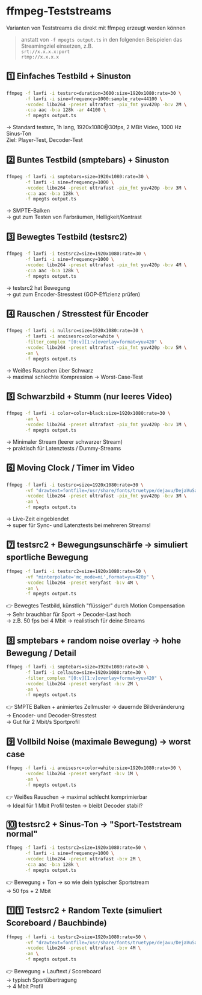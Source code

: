 # ffmpeg-Teststreams
Varianten von Teststreams die direkt mit ffmpeg erzeugt werden können  
>anstatt von `-f mpegts output.ts` in den folgenden Beispielen das Streamingziel einsetzen, z.B.  
>`srt://x.x.x.x:port`  
>`rtmp://x.x.x.x`

## 1️⃣ Einfaches Testbild + Sinuston
```bash
ffmpeg -f lavfi -i testsrc=duration=3600:size=1920x1080:rate=30 \
       -f lavfi -i sine=frequency=1000:sample_rate=44100 \
       -vcodec libx264 -preset ultrafast -pix_fmt yuv420p -b:v 2M \
       -c:a aac -b:a 128k -ar 44100 \
       -f mpegts output.ts
```
→ Standard testsrc, 1h lang, 1920x1080@30fps, 2 MBit Video, 1000 Hz Sinus-Ton  
Ziel: Player-Test, Decoder-Test
## 2️⃣ Buntes Testbild (smptebars) + Sinuston
```bash
ffmpeg -f lavfi -i smptebars=size=1920x1080:rate=30 \
       -f lavfi -i sine=frequency=1000 \
       -vcodec libx264 -preset ultrafast -pix_fmt yuv420p -b:v 3M \
       -c:a aac -b:a 128k \
       -f mpegts output.ts
```
→ SMPTE-Balken  
→ gut zum Testen von Farbräumen, Helligkeit/Kontrast
## 3️⃣ Bewegtes Testbild (testsrc2)
```bash
ffmpeg -f lavfi -i testsrc2=size=1920x1080:rate=30 \
       -f lavfi -i sine=frequency=1000 \
       -vcodec libx264 -preset ultrafast -pix_fmt yuv420p -b:v 4M \
       -c:a aac -b:a 128k \
       -f mpegts output.ts
```
→ testsrc2 hat Bewegung  
→ gut zum Encoder-Stresstest (GOP-Effizienz prüfen)  
## 4️⃣ Rauschen / Stresstest für Encoder
```bash
ffmpeg -f lavfi -i nullsrc=size=1920x1080:rate=30 \
       -f lavfi -i anoisesrc=color=white \
       -filter_complex "[0:v][1:v]overlay=format=yuv420" \
       -vcodec libx264 -preset ultrafast -pix_fmt yuv420p -b:v 5M \
       -an \
       -f mpegts output.ts
```
→ Weißes Rauschen über Schwarz  
→ maximal schlechte Kompression → Worst-Case-Test  
## 5️⃣ Schwarzbild + Stumm (nur leeres Video)
```bash
ffmpeg -f lavfi -i color=color=black:size=1920x1080:rate=30 \
       -an \
       -vcodec libx264 -preset ultrafast -pix_fmt yuv420p -b:v 1M \
       -f mpegts output.ts
```
→ Minimaler Stream (leerer schwarzer Stream)  
→ praktisch für Latenztests / Dummy-Streams
## 6️⃣ Moving Clock / Timer im Video
```bash
ffmpeg -f lavfi -i testsrc=size=1920x1080:rate=30 \
       -vf "drawtext=fontfile=/usr/share/fonts/truetype/dejavu/DejaVuSans-Bold.ttf:text='%{localtime}':fontsize=60:fontcolor=white:x=100:y=100" \
       -vcodec libx264 -preset ultrafast -pix_fmt yuv420p -b:v 3M \
       -an \
       -f mpegts output.ts
```
→ Live-Zeit eingeblendet  
→ super für Sync- und Latenztests bei mehreren Streams!
## 7️⃣ testsrc2 + Bewegungsunschärfe → simuliert sportliche Bewegung
```bash
ffmpeg -f lavfi -i testsrc2=size=1920x1080:rate=50 \
       -vf "minterpolate='mc_mode=mi',format=yuv420p" \
       -vcodec libx264 -preset veryfast -b:v 4M \
       -an \
       -f mpegts output.ts
```
👉 Bewegtes Testbild, künstlich "flüssiger" durch Motion Compensation  
→ Sehr brauchbar für Sport → Decoder-Last hoch  
→ z.B. 50 fps bei 4 Mbit → realistisch für deine Streams  
## 8️⃣ smptebars + random noise overlay → hohe Bewegung / Detail
```bash
ffmpeg -f lavfi -i smptebars=size=1920x1080:rate=30 \
       -f lavfi -i cellauto=size=1920x1080:rate=30 \
       -filter_complex "[0:v][1:v]overlay=format=yuv420" \
       -vcodec libx264 -preset veryfast -b:v 2M \
       -an \
       -f mpegts output.ts
```
👉 SMPTE Balken + animiertes Zellmuster → dauernde Bildveränderung  
→ Encoder- und Decoder-Stresstest  
→ Gut für 2 Mbit/s Sportprofil  
## 9️⃣ Vollbild Noise (maximale Bewegung) → worst case
```bash
ffmpeg -f lavfi -i anoisesrc=color=white:size=1920x1080:rate=30 \
       -vcodec libx264 -preset veryfast -b:v 1M \
       -an \
       -f mpegts output.ts
```
👉 Weißes Rauschen → maximal schlecht komprimierbar  
→ Ideal für 1 Mbit Profil testen → bleibt Decoder stabil?  
## 🔟 testsrc2 + Sinus-Ton → "Sport-Teststream normal"
```bash
ffmpeg -f lavfi -i testsrc2=size=1920x1080:rate=50 \
       -f lavfi -i sine=frequency=1000 \
       -vcodec libx264 -preset ultrafast -b:v 2M \
       -c:a aac -b:a 128k \
       -f mpegts output.ts
```
👉 Bewegung + Ton → so wie dein typischer Sportstream  
→ 50 fps + 2 Mbit  
## 1️⃣1️⃣ Testsrc2 + Random Texte (simuliert Scoreboard / Bauchbinde)
```bash
ffmpeg -f lavfi -i testsrc2=size=1920x1080:rate=50 \
       -vf "drawtext=fontfile=/usr/share/fonts/truetype/dejavu/DejaVuSans-Bold.ttf:text='%{pts\:hms} LIVE SCORE: %{eif\:random(100)}-%{eif\:random(100)}':fontsize=60:fontcolor=white:x=100:y=50" \
       -vcodec libx264 -preset ultrafast -b:v 4M \
       -an \
       -f mpegts output.ts
```
👉 Bewegung + Lauftext / Scoreboard  
→ typisch Sportübertragung  
→ 4 Mbit Profil  

